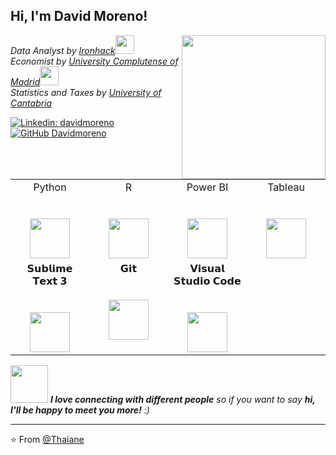 <h2> Hi, I'm David Moreno!</h2>
<img align='right' src="https://media4.giphy.com/media/v1.Y2lkPTc5MGI3NjExbnpuZXN0bm1ib3RubWFid3YyaW05MjRzamk1YW04dWRoaWtocXBjaCZlcD12MV9pbnRlcm5hbF9naWZfYnlfaWQmY3Q9cw/ZFiBmGVClrgxt02N9X/giphy.webp" width="230">
<p><em>Data Analyst by <a href="http://www.ironhack.com">Ironhack</a><img src="https://media.giphy.com/media/fYSnHlufseco8Fh93Z/giphy.gif" width="30"></br>Economist by <a href="https://www.ucm.com">University Complutense of Madrid</a><img src="https://media.giphy.com/media/WUlplcMpOCEmTGBtBW/giphy.gif" width="30"><br/>Statistics and Taxes by <a href="https://www.uc.com">University of Cantabria</a>
</em></p>

[![Linkedin: davidmoreno](https://img.shields.io/badge/-davidmoreno-blue?style=flat-square&logo=Linkedin&logoColor=white&link=https://www.linkedin.com/in/david-moreno-fl/)](https://www.linkedin.com/in/david-moreno-fl/)
[![GitHub Davidmoreno](https://img.shields.io/github/followers/davidmf-eco?label=follow&style=social)](https://github.com/davidmf-eco)

<table>
  <tbody>
    <tr valign="top">
      <td width="25%" align="center">
        <span>Python</span><br><br><br>
        <img height="64px" src="https://cdn.svgporn.com/logos/python.svg">
      </td>
      <td width="25%" align="center">
        <span>R</span><br><br><br>
        <img height="64px" src="https://github.com/user-attachments/assets/0707ec6b-c72d-4bfb-92c0-c4e02d396503">
      </td>
      <td width="25%" align="center">
        <span>Power BI</span><br><br><br>
        <img height="64px" src="https://cdn.svgporn.com/logos/microsoft-power-bi.svg">
      </td>
      <td width="25%" align="center">
        <span>Tableau</span><br><br><br>
        <img height="64px" src="https://cdn.svgporn.com/logos/tableau-icon.svg">
      </td>
    </tr>
    <tr valign="top">
      <td width="25%" align="center">
        <span>𝗦𝘂𝗯𝗹𝗶𝗺𝗲 𝗧𝗲𝘅𝘁 𝟯</span><br><br><br>
        <img height="64px" src="https://cdn.worldvectorlogo.com/logos/sublime-text.svg">
      </td>
      <td width="25%" align="center">
        <span>𝗚𝗶𝘁</span><br><br><br>
        <img height="64px" src="https://cdn.svgporn.com/logos/git-icon.svg">
      </td>
      <td width="25%" align="center">
        <span>𝗩𝗶𝘀𝘂𝗮𝗹 𝗦𝘁𝘂𝗱𝗶𝗼 𝗖𝗼𝗱𝗲</span><br><br><br>
        <img height="64px" src="https://cdn.svgporn.com/logos/visual-studio-code.svg">
      </td>
    </tr>
  </tbody>
</table>

<img src="https://media.giphy.com/media/LnQjpWaON8nhr21vNW/giphy.gif" width="60"> <em><b>I love connecting with different people</b> so if you want to say <b>hi, I'll be happy to meet you more!</b> :)</em>

---

⭐️ From [@Thaiane](https://github.com/Thaiane)
<!--
**davidmf-eco/davidmf-eco** is a ✨ _special_ ✨ repository because its `README.md` (this file) appears on your GitHub profile.

Here are some ideas to get you started:

- 🔭 I’m currently working on ...
- 🌱 I’m currently learning ...
- 👯 I’m looking to collaborate on ...
- 🤔 I’m looking for help with ...
- 💬 Ask me about ...
- 📫 How to reach me: ...
- 😄 Pronouns: ...
- ⚡ Fun fact: ...
-->
